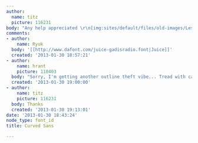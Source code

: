 ```yaml
---
author:
  name: titz
  picture: 116231
body: "Any help appreciated \r\n[img:sites/default/files/old-images/Lestop_spec_6145.jpg]"
comments:
- author:
    name: Ryuk
  body: '[[http://www.dafont.com/juice-gadisradio.font|Juice]]'
  created: '2013-01-30 18:57:21'
- author:
    name: hrant
    picture: 110403
  body: "Sorry, I'm getting another outline theft vibe... Tread with caution.\r\n\r\nhhp\r\n"
  created: '2013-01-30 19:00:00'
- author:
    name: titz
    picture: 116231
  body: Thanks
  created: '2013-01-30 19:13:01'
date: '2013-01-30 18:43:24'
node_type: font_id
title: Curved Sans

---
```

